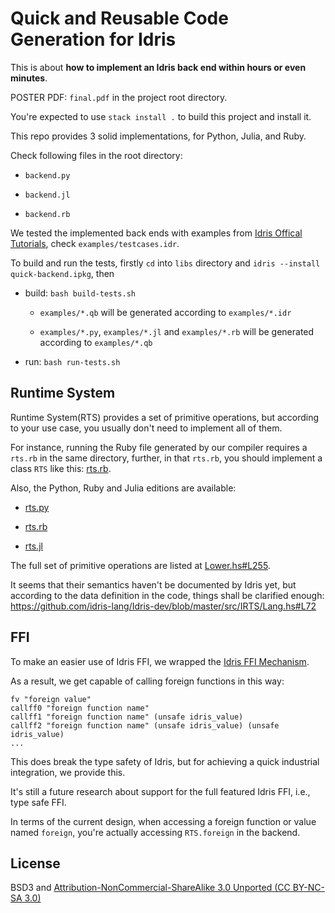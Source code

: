# Quick and Reusable Code Generation for Idris

This is about **how to implement an Idris back end within hours or even minutes**.

POSTER PDF: `final.pdf` in the project root directory.

You're expected to use `stack install .` to build this project and install it.

This repo provides 3 solid implementations, for Python, Julia, and Ruby.

Check following files in the root directory:

- `backend.py`

- `backend.jl`

- `backend.rb`  

We tested the implemented back ends with examples from [Idris Offical Tutorials](http://docs.idris-lang.org/en/latest/tutorial),
check `examples/testcases.idr`.

To build and run the tests, firstly `cd` into `libs` directory and `idris --install quick-backend.ipkg`, then

- build: `bash build-tests.sh`

    - `examples/*.qb` will be generated according to `examples/*.idr`

    - `examples/*.py`, `examples/*.jl` and `examples/*.rb`  will be generated according to `examples/*.qb`
   
- run: `bash run-tests.sh`

## Runtime System

Runtime System(RTS) provides a set of primitive operations, but according to your use case, you usually
don't need to implement all of them.

For instance, running the Ruby file generated by our compiler requires a `rts.rb` in the same directory,
further, in that `rts.rb`, you should implement a class `RTS` like this: [rts.rb](https://bitbucket.org/thautwarm/ppl2020-idris-codegen-backend/src/master/examples/rts.rb).

Also, the Python, Ruby and Julia editions are available:

- [rts.py](https://bitbucket.org/thautwarm/ppl2020-idris-codegen-backend/src/master/examples/rts.py)

- [rts.rb](https://github.com/thautwarm/Quick-Backend/blob/master/examples/rts.rb)

- [rts.jl](https://bitbucket.org/thautwarm/ppl2020-idris-codegen-backend/src/master/examples/rts.jl)

The full set of primitive operations are listed at [Lower.hs#L255](https://bitbucket.org/thautwarm/ppl2020-idris-codegen-backend/src/b5dee65c805a0715785f1eeac949de16e37da966/src/Quick/Lower.hs#lines-255).

It seems that their semantics haven't be documented by Idris yet, but according to the data definition in the code,
things shall be clarified enough: https://github.com/idris-lang/Idris-dev/blob/master/src/IRTS/Lang.hs#L72

## FFI

To make an easier use of Idris FFI, we wrapped the [Idris FFI Mechanism](http://docs.idris-lang.org/en/latest/reference/ffi.html).

As a result, we get capable of calling foreign functions in this way:

```
fv "foreign value"
callff0 "foreign function name"
callff1 "foreign function name" (unsafe idris_value)
callff2 "foreign function name" (unsafe idris_value) (unsafe idris_value)
...
```

This does break the type safety of Idris, but for achieving a quick industrial integration, we provide this.

It's still a future research about support for the full featured Idris FFI, i.e., type safe FFI.

In terms of the current design,
when accessing a foreign function or value named `foreign`, you're actually accessing `RTS.foreign` in the backend.     

## License

BSD3 and [Attribution-NonCommercial-ShareAlike 3.0 Unported (CC BY-NC-SA 3.0)](https://creativecommons.org/licenses/by-nc-sa/3.0/)
